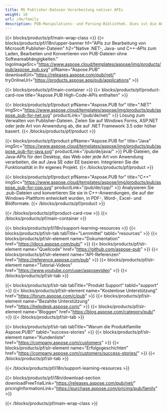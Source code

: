 ```yaml
---
title: MS Publisher-Dateien Verarbeitung nativer APIs
weight: 10
url: /de/family
description: PUB-Manipulations- und Parsing-Bibliothek. Dies ist die API-Lösung zum Laden, Bearbeiten, Rendern und Konvertieren von MS Publisher-Dateien in PDF-Dateien auf jeder Plattform.
---
```


{{< blocks/products/pf/main-wrap-class >}}
{{< blocks/products/pf/i18n/upper-banner h1="APIs zur Bearbeitung von Microsoft Publisher-Dateien" h2="Native .NET-, Java- und C++-APIs zum Laden, Bearbeiten und Konvertieren von PUB-Dateien ohne Softwareabhängigkeiten." logoImageSrc="https://www.aspose.cloud/templates/aspose/img/products/pub/aspose_pub.svg" pfName="Aspose.PUB" downloadUrl="https://releases.aspose.com/pub/net/" tryOnlineUrl="https://products.aspose.app/pub/applications" >}}

{{< blocks/products/pf/main-container >}}
{{< blocks/products/pf/product-card-row title="Aspose.PUB High-Code-APIs enthalten" >}}

{{< blocks/products/pf/product pfName="Aspose.PUB for" title=".NET" imgSrc="https://www.aspose.cloud/templates/aspose/img/products/pub/aspose_pub-for-net.svg" productLink="/pub/de/net/" >}}
Lösung zum Verwalten von Publisher-Dateien. Zielen Sie auf Windows Forms, ASP.NET oder jede Art von Anwendung ab, die auf .NET Framework 3.5 oder höher basiert.
{{< /blocks/products/pf/product >}}

{{< blocks/products/pf/product pfName="Aspose.PUB for" title="Java" imgSrc="https://www.aspose.cloud/templates/aspose/img/products/pub/aspose_pub-for-java.svg" productLink="/pub/de/java/" >}}
PUB-Dateien, die Java-APIs für den Desktop, das Web oder jede Art von Anwendung verarbeiten, die auf Java SE oder EE basieren. Integrieren Sie die Funktionalität in Ihr eigenes Projekt.
{{< /blocks/products/pf/product >}}

{{< blocks/products/pf/product pfName="Aspose.PUB for" title="C++" imgSrc="https://www.aspose.cloud/templates/aspose/img/products/pub/aspose_pub-for-cpp.svg" productLink="/pub/de/cpp/" >}}
Analysieren Sie .pub-Dateien und konvertieren Sie sie in C++-Anwendungen, die auf der Windows-Plattform entwickelt wurden, in PDF-, Word-, Excel- und Bildformate.
{{< /blocks/products/pf/product >}}

{{< /blocks/products/pf/product-card-row >}}
{{< /blocks/products/pf/main-container >}}

{{< blocks/products/pf/i18n/support-learning-resources >}}
{{< blocks/products/pf/slr-tab tabTitle="Lernmittel" tabId="resources" >}}
{{< blocks/products/pf/slr-element name="Dokumentation" href="https://docs.aspose.com/pub/" >}}
{{< blocks/products/pf/slr-element name="Quellcode" href="https://github.com/aspose-pub" >}}
{{< blocks/products/pf/slr-element name="API-Referenzen" href="https://reference.aspose.com/pub" >}}
{{< blocks/products/pf/slr-element name="Tutorial-Videos" href="https://www.youtube.com/user/asposevideo" >}}
{{< /blocks/products/pf/slr-tab >}}

{{< blocks/products/pf/slr-tab tabTitle="Produkt Support" tabId="support" >}}
{{< blocks/products/pf/slr-element name="Kostenlose Unterstützung" href="https://forum.aspose.com/c/pub" >}}
{{< blocks/products/pf/slr-element name="Bezahlte Unterstützung" href="https://helpdesk.aspose.com/" >}}
{{< blocks/products/pf/slr-element name="Bloggen" href="https://blog.aspose.com/category/pub/" >}}
{{< /blocks/products/pf/slr-tab >}}

{{< blocks/products/pf/slr-tab tabTitle="Warum die Produktfamilie Aspose.PUB?" tabId="success-stories" >}}
{{< blocks/products/pf/slr-element name="Kundenliste" href="https://company.aspose.com/customers" >}}
{{< blocks/products/pf/slr-element name="Erfolgsgeschichten" href="https://company.aspose.com/customers/success-stories/" >}}
{{< /blocks/products/pf/slr-tab >}}

{{< /blocks/products/pf/i18n/support-learning-resources >}}

{{< blocks/products/pf/i18n/download-section downloadFreeTrialLink="https://releases.aspose.com/pub/net/" pricingInformationLink="https://purchase.aspose.com/pricing/pub/family" >}}

{{< /blocks/products/pf/main-wrap-class >}}